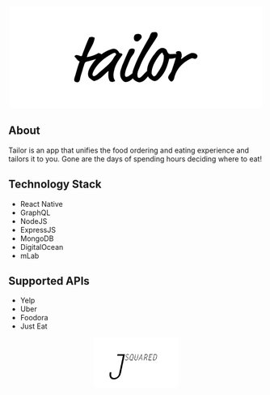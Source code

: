 <p align="center">
<a href='http://tailor.restaurant'><img src='images/tailor.png' height='200'></a>
</p>

## About

Tailor is an app that unifies the food ordering and eating experience and tailors it to you. Gone are the days of spending hours deciding where to eat!

## Technology Stack

- React Native
- GraphQL
- NodeJS
- ExpressJS
- MongoDB
- DigitalOcean
- mLab

## Supported APIs

- Yelp
- Uber
- Foodora
- Just Eat


<p align="center">
<a href='http://jsquared.tech'><img src='images/jsquared.png' height='100'></a>
</p>
